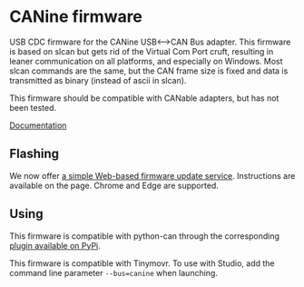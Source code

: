 
# CANine firmware

USB CDC firmware for the CANine USB⟷CAN Bus adapter. This firmware is based on slcan but gets rid of the Virtual Com Port cruft, resulting in leaner communication on all platforms, and especially on Windows. Most slcan commands are the same, but the CAN frame size is fixed and data is transmitted as binary (instead of ascii in slcan).

This firmware should be compatible with CANable adapters, but has not been tested.

[Documentation](https://canine.readthedocs.io/en/latest/)

## Flashing

We now offer [a simple Web-based firmware update service](https://tinymovr.github.io/CANine/). Instructions are available on the page. Chrome and Edge are supported.

## Using

This firmware is compatible with python-can through the corresponding [plugin available on PyPi](https://pypi.org/project/python-can-canine/).

This firmware is compatible with Tinymovr. To use with Studio, add the command line parameter `--bus=canine` when launching.
